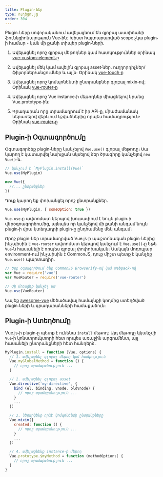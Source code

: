 ```yaml
---
title: Plugin֊ներ
type: ուղեցույց
order: 304
---
```


Plugin֊ները սովորականում ավելացնում են գլոբալ աստիճանի ֆունկցիոնալություն Vue֊ին։ Խիստ հայտարարված scope չկա plugin֊ի համար - կան մի քանի տիպեր plugin֊ների․

1. Ավելացնել որոշ գլոբալ մեթոդներ կամ հատկություններ օրինակ [vue-custom-element֊ը](https://github.com/karol-f/vue-custom-element)

2. Ավելացնել մեկ կամ ավելին գլոբալ asset֊ներ․ ուղղորդիչներ/ֆիլտրներ/անցումներ և այլն։ Օրինակ [vue-touch֊ը](https://github.com/vuejs/vue-touch)

3. Ավելացնել որոշ կոմպոնենտի ընտրանքներ գլոբալ mixin֊ով։ Օրինակ [vue-router֊ը](https://github.com/vuejs/vue-router)

4. Ավելացնել որոշ Vue instance֊ի մեթոդներ միացնելով նրանց Vue.prototype֊ին։

5. Գրադարան որը տրամադրում է իր API֊ը, միաժամանակ ներառելով վերևում նշվածներից որպես համադրություն։ Օրինակ [vue-router֊ը](https://github.com/vuejs/vue-router)

## Plugin֊ի Օգտագործումը

Օգտագործեք plugin֊ները կանչելով `Vue.use()` գլոբալ մեթոդը։ Սա կարող է կատարվել նախքան սկսելով ձեր ծրագիրը կանչելով `new Vue()`֊ն․

``` js
// կանչում է `MyPlugin.install(Vue)`
Vue.use(MyPlugin)

new Vue({
  //... ընտրանքներ
})
```

Դուք կարող եք փոխանցել որոշ ընտրանքներ․

``` js
Vue.use(MyPlugin, { someOption: true })
```

`Vue.use`֊ը ավտոմատ կերպով խուսափում է նույն plugin֊ի վերօգոագործումից, այնպես որ կանչելով մի քանի անգամ նույն plugin֊ի վրա կտեղադրի plugin֊ը ընդհամենը մեկ անգամ։

Որոշ plugin֊ներ տրամադրված Vue.js֊ի պաշտոնական plugin֊ներից ինչպիսին է `vue-router` ավտոմատ կերպով կանչում է `Vue.use()`֊ը եթե `Vue`֊ն հասանելի է որպես գլոբալ փոփոխական։ Սակայն մոդուլյար environment֊ում ինչպիսին է CommonJS, դուք միշտ պետք է կանչեք `Vue.use()` պարտադիր․

``` js
// Երբ օգտագործում ենք CommonJS Browserify֊ով կամ Webpack֊ով
var Vue = require('vue')
var VueRouter = require('vue-router')

// Մի մոռացեք կանչել սա
Vue.use(VueRouter)
```

Նայեք [awesome-vue](https://github.com/vuejs/awesome-vue#components--libraries) մեծածավալ համայնքի կողմից ստեղծված plugin֊ների և գրադարանների համաքածուն:

## Plugin֊ի Ստեղծումը

Vue.js֊ի plugin֊ը պետք է ունենա `install` մեթոդ։ Այդ մեթոդը կկանչվի `Vue`֊ի կոնստրուկտորի հետ որպես առաջին արգումենտ, այլ հասանելի ընտրանքների հետ հանդերձ․

``` js
MyPlugin.install = function (Vue, options) {
  // 1. ավելացնել գլոբալ մեթոդ կամ հատկություն
  Vue.myGlobalMethod = function () {
    // որոշ տրամաբանություն ...
  }

  // 2. ավելացնել գլոբալ asset
  Vue.directive('my-directive', {
    bind (el, binding, vnode, oldVnode) {
      // որոշ տրամաբանություն ...
    }
    ...
  })

  // 3. ներարկենք որևէ կոմպոնենտի ընտրանքները
  Vue.mixin({
    created: function () {
      // որոշ տրամաբանություն ...
    }
    ...
  })

  // 4. ավելացնենք instance֊ի մեթոդ
  Vue.prototype.$myMethod = function (methodOptions) {
    // որոշ տրամաբանություն ...
  }
}
```
